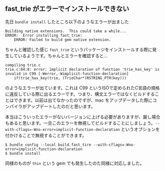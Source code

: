 fast_trie がエラーでインストールできない
---

先日 `bundle install` したところ以下のようなエラーが出ました

```
Building native extensions.  This could take a while...
ERROR:  Error installing fast_trie:
	ERROR: Failed to build gem native extension.
```

ちゃんと確認した感じ `fast_trie` というパッケージをインストールする際に発生しているようです。ちゃんとエラーを確認すると…

```
compiling trie.c
trie.c:84:8: error: implicit declaration of function 'trie_has_key' is invalid in C99 [-Werror,-Wimplicit-function-declaration]
    if(trie_has_key(trie, (TrieChar*)RSTRING_PTR(key)))
```

のようなエラーが出ています。これは C99 というISOで定められたC言語の規格に違反している際に出るエラーです。つまり、構文エラーではなくビルドすることはできます。以前は出てなかったのですが、mac をアップデータした際にコンパイラがアップデートしたのだと思います。

本当はこういったエラーがないバージョンに上げる必要がありますが、厳し場合もあると思います。一旦このエラーを無視してビルドすることにしましょう。`--with-cflags=-Wno-error=implicit-function-declaration` というオプションを付かけることで無視することができます。

```
$ bundle config --local build.fast_tire --with-cflags=-Wno-error=implicit-function-declaration
$ bundle install
```

同様のものが `thin` という gem でも発生したのた同様に対応しました。
